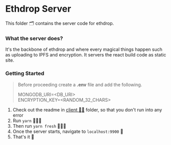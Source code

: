# Ethdrop Server
This folder 🗂 contains the server code for ethdrop.

### What the server does?

It's the backbone of ethdrop and where every magical things happen such as uploading to IPFS and encryption. It servers the react build code as static site.

### Getting Started

> Before proceeding create a **.env** file and add the following.
> 
> MONGODB_URI=<DB_URI> <br/>
> ENCRYPTION_KEY=<RANDOM_32_CHARS>

 1. Check out the readme in [client 🧑‍💼](https://github.com/amsavarthan/ethdrop/tree/main/client  "Client 🧑‍💼") folder, so that you don't run into any error
 2. Run `yarn` 💁🏻‍♂️
 3. Then run `yarn fresh` 🧑🏻‍💻
 4. Once the server starts, navigate to `localhost:9900` 👀
 5. That's it 🎉